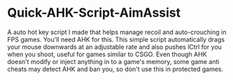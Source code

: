 # Quick-AHK-Script-AimAssist
A auto hot key script I made that helps manage recoil and auto-crouching in FPS games. You'll need AHK for this. This simple script automatically drags your mouse downwards at an adjustable rate and also pushes lCtrl for you when you shoot, useful for games similar to CSGO. Even though AHK doesn't modify or inject anything in to a game's memory, some game anti cheats may detect AHK and ban you, so don't use this in protected games.  
